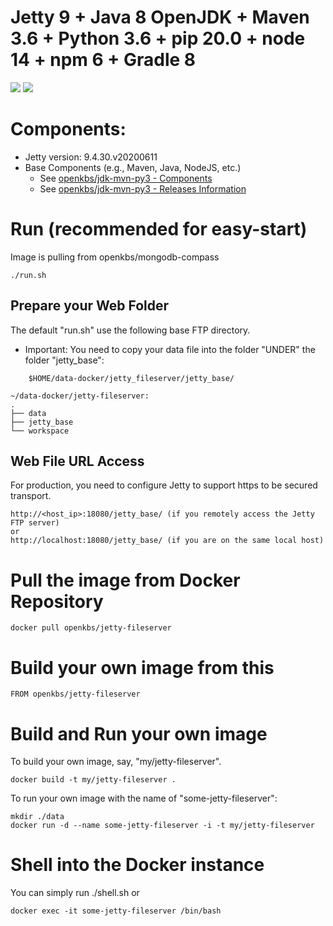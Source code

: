 # Jetty 9 + Java 8 OpenJDK + Maven 3.6 + Python 3.6 + pip 20.0 + node 14 + npm 6 + Gradle 8 

[![](https://images.microbadger.com/badges/image/openkbs/jetty-fileserver.svg)](https://microbadger.com/images/openkbs/jetty-fileserver "Get your own image badge on microbadger.com") [![](https://images.microbadger.com/badges/version/openkbs/jetty-fileserver.svg)](https://microbadger.com/images/openkbs/jetty-fileserver "Get your own version badge on microbadger.com")

# Components:
* Jetty version: 9.4.30.v20200611
* Base Components (e.g., Maven, Java, NodeJS, etc.)
  * See [openkbs/jdk-mvn-py3 - Components](https://github.com/DrSnowbird/jdk-mvn-py3/blob/master/README.md#Components)
  * See [openkbs/jdk-mvn-py3 - Releases Information](https://github.com/DrSnowbird/jdk-mvn-py3/blob/master/README.md#Releases-information)

# Run (recommended for easy-start)
Image is pulling from openkbs/mongodb-compass
```
./run.sh
```

## Prepare your Web Folder
The default "run.sh" use the following base FTP directory.
* Important: You need to copy your data file into the folder "UNDER" the folder "jetty_base":

```
    $HOME/data-docker/jetty_fileserver/jetty_base/

~/data-docker/jetty-fileserver: 
.
├── data
├── jetty_base
└── workspace

```

## Web File URL Access
For production, you need to configure Jetty to support https to be secured transport.
```
http://<host_ip>:18080/jetty_base/ (if you remotely access the Jetty FTP server)
or
http://localhost:18080/jetty_base/ (if you are on the same local host)
```


# Pull the image from Docker Repository

```
docker pull openkbs/jetty-fileserver
```

# Build your own image from this

```
FROM openkbs/jetty-fileserver
```

# Build and Run your own image
To build your own image, say, "my/jetty-fileserver".

```
docker build -t my/jetty-fileserver .
```

To run your own image with the name of "some-jetty-fileserver":

```
mkdir ./data
docker run -d --name some-jetty-fileserver -i -t my/jetty-fileserver
```

# Shell into the Docker instance
You can simply run ./shell.sh
or

```
docker exec -it some-jetty-fileserver /bin/bash
```
